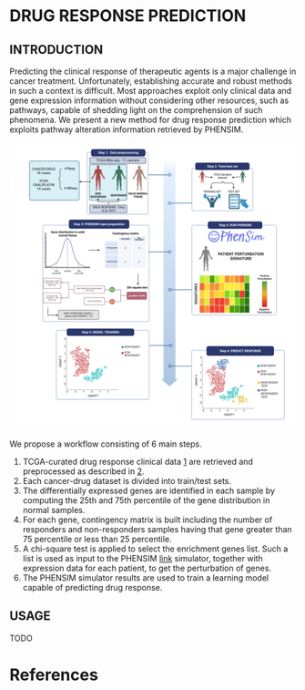 # DRUG RESPONSE PREDICTION

## INTRODUCTION
Predicting the clinical response of therapeutic agents is a major challenge in cancer treatment. 
Unfortunately, establishing accurate and robust methods in such a context is difficult. 
Most approaches exploit only clinical data and gene expression information without considering other resources, such as pathways, capable of shedding light on the comprehension of such phenomena. 
We present a new method for drug response prediction which exploits pathway alteration information retrieved by PHENSIM.

![alt text](https://github.com/Hela06/Drug-Response-Prediction/blob/main/docs/images/Workflow-drug-prediction-1-6step.png)

We propose a workflow consisting of 6 main steps. 
1.  TCGA-curated drug response clinical data [1][1] are retrieved and preprocessed as described in [2][2].  
2.  Each cancer-drug dataset is divided into train/test sets. 
3.  The differentially expressed genes are identified in each sample by computing the 25th and 75th percentile of the gene distribution in normal samples.
4.  For each gene, contingency matrix is built including the number of responders and non-responders samples having that gene greater than 75 percentile or less than 25 percentile.
5. A chi-square test is applied to select the enrichment genes list. Such a list is used as input to the PHENSIM [link][3] simulator, together with expression data for each patient, to get the perturbation of genes. 
6. The PHENSIM simulator results are used to train a learning model capable of predicting drug response.

## USAGE
TODO

# References
[1]: https://pubmed.ncbi.nlm.nih.gov/27354694/ " Ding Z, Zu S, Gu J. Evaluating the molecule-based prediction of clinical drug responses in cancer. Bioinformatics. 2016;32: 2891–2895."
[2]: https://www.nature.com/articles/s41467-022-30512-3 "Hermida LC, Gertz EM, Ruppin E. Predicting cancer prognosis and drug response from the tumor microbiome. Nat Commun. 2022;13: 2896."
[3]: https://journals.plos.org/ploscompbiol/article?id=10.1371/journal.pcbi.1009069  "Alaimo S, Rapicavoli RV, Marceca GP, La Ferlita A, Serebrennikova OB, Tsichlis PN, et al. PHENSIM: Phenotype Simulator. PLoS Comput Biol. 2021;17: e1009069."
